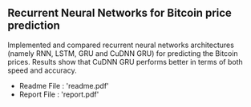 ## Recurrent Neural Networks for Bitcoin price prediction

Implemented and compared recurrent neural networks architectures (namely RNN, LSTM, GRU and CuDNN GRU​) for predicting the Bitcoin prices. Results show that CuDNN GRU performs better in terms of both speed and accuracy.

- Readme File : 'readme.pdf' 
- Report File : 'report.pdf'

